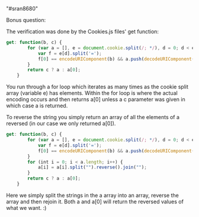 "#sran8680"

Bonus question:

The verification was done by the Cookies.js files' get function:

```javascript
get: function(b, c) {
		for (var a = [], e = document.cookie.split(/; */), d = 0; d < e.length; d++) {
			var f = e[d].split('=');
			f[0] == encodeURIComponent(b) && a.push(decodeURIComponent(f[1].replace(/\+/g, '%20')));
		}
		return c ? a : a[0];
	}
```

You run through a for loop which iterates as many times as the cookie split array (variable e) has elements. Within the for loop is where the actual encoding occurs and then returns a[0] unless a c parameter was given in which case a is returned.

To reverse the string you simply return an array of all the elements of a reversed (in our case we only returned a[0]).

```javascript
get: function(b, c) {
		for (var a = [], e = document.cookie.split(/; */), d = 0; d < e.length; d++) {
			var f = e[d].split('=');
			f[0] == encodeURIComponent(b) && a.push(decodeURIComponent(f[1].replace(/\+/g, '%20')));
		}
        for (int i = 0; i < a.length; i++) {
            a[i] = a[i].split("").reverse().join("");
        }
		return c ? a : a[0];
	}
```

Here we simply split the strings in the a array into an array, reverse the array and then rejoin it. Both a and a[0] will return the reversed values of what we want. :)
